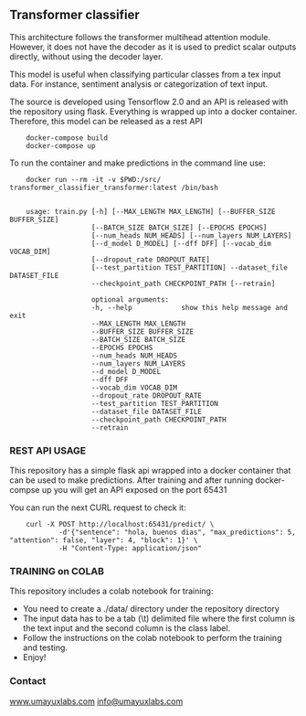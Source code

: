## Transformer classifier

This architecture follows the transformer multihead attention module. However, it does not have the decoder as it is used to predict scalar outputs directly, without using the decoder layer. 

This model is useful when classifying particular classes from a tex input data. For instance, sentiment analysis or categorization of text input. 

The source is developed using Tensorflow 2.0 and an API is released with the repository using flask. Everything is wrapped up into a docker container. Therefore, this model can be released as a rest API

        docker-compose build
        docker-compose up

To run the container and make predictions in the command line use: 

        docker run --rm -it -v $PWD:/src/  transformer_classifier_transformer:latest /bin/bash


        usage: train.py [-h] [--MAX_LENGTH MAX_LENGTH] [--BUFFER_SIZE BUFFER_SIZE]
                        [--BATCH_SIZE BATCH_SIZE] [--EPOCHS EPOCHS]
                        [--num_heads NUM_HEADS] [--num_layers NUM_LAYERS]
                        [--d_model D_MODEL] [--dff DFF] [--vocab_dim VOCAB_DIM]
                        [--dropout_rate DROPOUT_RATE]
                        [--test_partition TEST_PARTITION] --dataset_file DATASET_FILE
                        --checkpoint_path CHECKPOINT_PATH [--retrain]

                        optional arguments:
                        -h, --help            show this help message and exit
                        --MAX_LENGTH MAX_LENGTH
                        --BUFFER_SIZE BUFFER_SIZE
                        --BATCH_SIZE BATCH_SIZE
                        --EPOCHS EPOCHS
                        --num_heads NUM_HEADS
                        --num_layers NUM_LAYERS
                        --d_model D_MODEL
                        --dff DFF
                        --vocab_dim VOCAB_DIM
                        --dropout_rate DROPOUT_RATE
                        --test_partition TEST_PARTITION
                        --dataset_file DATASET_FILE
                        --checkpoint_path CHECKPOINT_PATH
                        --retrain

### REST API USAGE

This repository has a simple flask api wrapped into a docker container that can be used to make predictions. After training and after running docker-compse up you will get an API exposed on the port 65431

You can run the next CURL request to check it: 

        curl -X POST http://localhost:65431/predict/ \
                -d'{"sentence": "hola, buenos dias", "max_predictions": 5, "attention": false, "layer": 4, "block": 1}' \
                -H "Content-Type: application/json"


### TRAINING on COLAB
This repository includes a colab notebook for training: 
* You need to create a ./data/ directory under the repository directory
* The input data has to be a tab (\t) delimited file where the first column is the text input and the second column is the class label. 
* Follow the instructions on the colab notebook to perform the training and testing. 
* Enjoy!

### Contact
www.umayuxlabs.com
info@umayuxlabs.com